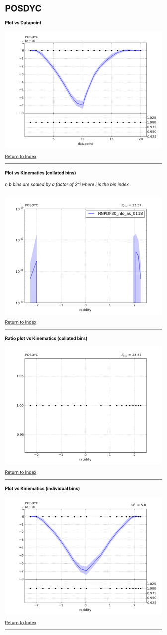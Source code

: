 POSDYC
======
#### Plot vs Datapoint 
[![POSDYC datapoints](POSDYC.png)](POSDYC.pdf) 

[Return to Index](../index.html)

------------- 
#### Plot vs Kinematics (collated bins) 
###### n.b bins are scaled by a factor of 2^i where i is the bin index  
[![POSDYC_0](POSDYC_0.png)](POSDYC_0.pdf)
      
[Return to Index](../index.html)

------------- 
#### Ratio plot vs Kinematics (collated bins) 
[![POSDYC_0](POSDYC_0_R.png)](POSDYC_0_R.pdf)
      
[Return to Index](../index.html)

------------- 
#### Plot vs Kinematics (individual bins) 
[![POSDYC_0_0](POSDYC_0_0.png)](POSDYC_0_0.pdf)
      
[Return to Index](../index.html)

------------- 
